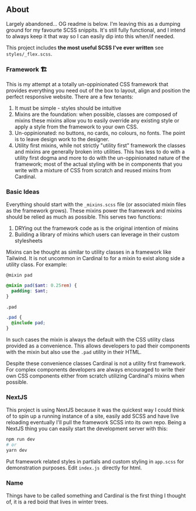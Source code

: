 ## About
Largely abandoned... OG readme is below.  I'm leaving this as a dumping ground for my favourte SCSS snippits.  It's still fully functional, and I intend to always keep it that way so I can easily dip into this when/if needed.

This project includes **the most useful SCSS I've ever written** see `styles/_flex.scss`.

### Framework 🏗️

This is my attempt at a totally un-oppinionated CSS framework that provides everything you need out of the box to layout, align and position the perfect responsive website. There are a few tenants:

1. It must be simple - styles should be intuitive
2. Mixins are the foundation: when possible, classes are composed of mixins these mixins allow you to easily override any existing style or apply a style from the framework to your own CSS.
3. Un-oppinionated: no buttons, no cards, no colours, no fonts. The point is to leave design work to the designer.
4. Utility first mixins, while not strictly "utility first" framework the classes and mixins are generally broken into utilities. This has less to do with a utility first dogma and more to do with the un-oppinionated nature of the framework; most of the actual styling with be in components that you write with a mixture of CSS from scratch and reused mixins from Cardinal.

### Basic Ideas

Everything should start with the `_mixins.scss` file (or associated mixin files as the framework grows).
These mixins power the framework and mixins should be relied as much as possible. This serves two functions:

1. DRYing out the framework code as is the original intention of mixins
2. Building a library of mixins which users can leverage in their custom stylesheets

Mixins can be thought as similar to utility classes in a framework like Tailwind. It is not uncommon in Cardinal to
for a mixin to exist along side a utility class. For example:

`@mixin pad`

```scss
@mixin pad($amt: 0.25rem) {
  padding: $amt;
}
```

`.pad`

```scss
.pad {
  @include pad;
}
```

In such cases the mixin is always the default with the CSS utility class provided as a convenience.
This allows developers to pad their components with the mixin but also use the `.pad` utility in their HTML.

Despite these convenience classes Cardinal is not a utility first framework. For complex components
developers are always encouraged to write their own CSS components either from scratch utilizing Cardinal's
mixins when possible.

### NextJS

This project is using NextJS because it was the quickest way I could think of to spin up a running instance of a site, easily add SCSS and have live reloading eventually I'll pull the framework SCSS into its own repo. Being a NextJS thing you can easily start the development server with this:

```bash
npm run dev
# or
yarn dev
```

Put framework related styles in partials and custom styling in `app.scss` for demonstration purposes. Edit `index.js `directly for html.

### Name

Things have to be called something and Cardinal is the first thing I thought of, it is a red boid that lives in winter trees.

